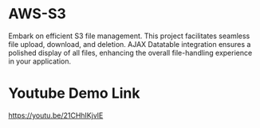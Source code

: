 # AWS-S3
Embark on efficient S3 file management. This project facilitates seamless file upload, download, and deletion. AJAX Datatable integration ensures a polished display of all files, enhancing the overall file-handling experience in your application.
# Youtube Demo Link
https://youtu.be/21CHhIKjvlE 
